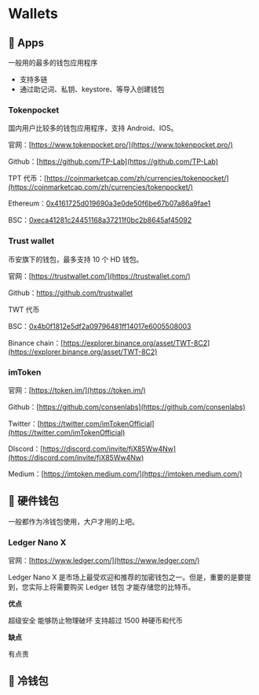 # Wallets

## 📌 Apps

一般用的最多的钱包应用程序

- 支持多链
- 通过助记词、私钥、keystore、等导入创建钱包

### Tokenpocket

国内用户比较多的钱包应用程序，支持 Android、IOS。

官网：[https://www.tokenpocket.pro/](https://www.tokenpocket.pro/)

Github：[https://github.com/TP-Lab](https://github.com/TP-Lab)

TPT 代币：[https://coinmarketcap.com/zh/currencies/tokenpocket/](https://coinmarketcap.com/zh/currencies/tokenpocket/)

Ethereum：[0x4161725d019690a3e0de50f6be67b07a86a9fae1](https://etherscan.io/token/0x4161725d019690a3e0de50f6be67b07a86a9fae1)

BSC：[0xeca41281c24451168a37211f0bc2b8645af45092](https://bscscan.com/token/0xeca41281c24451168a37211f0bc2b8645af45092)

### Trust wallet

币安旗下的钱包，最多支持 10 个 HD 钱包。

官网：[https://trustwallet.com/](https://trustwallet.com/)

Github：https://github.com/trustwallet

TWT 代币

BSC：[0x4b0f1812e5df2a09796481ff14017e6005508003](https://bscscan.com/token/0x4b0f1812e5df2a09796481ff14017e6005508003)

Binance chain：[https://explorer.binance.org/asset/TWT-8C2](https://explorer.binance.org/asset/TWT-8C2)

### imToken

官网：[https://token.im/](https://token.im/)

Github：[https://github.com/consenlabs](https://github.com/consenlabs)

Twitter：[https://twitter.com/imTokenOfficial](https://twitter.com/imTokenOfficial)

DIscord：[https://discord.com/invite/fjX85Ww4Nw](https://discord.com/invite/fjX85Ww4Nw)

Medium：[https://imtoken.medium.com/](https://imtoken.medium.com/)

## 📌 硬件钱包

一般都作为冷钱包使用，大户才用的上吧。

### Ledger Nano X

官网：[https://www.ledger.com/](https://www.ledger.com/)

Ledger Nano X 是市场上最受欢迎和推荐的加密钱包之一。但是，重要的是要提到，您实际上将需要购买 Ledger 钱包 才能存储您的比特币。

**优点**

超级安全 能够防止物理破坏 支持超过 1500 种硬币和代币

**缺点**

有点贵

## 📌 冷钱包
